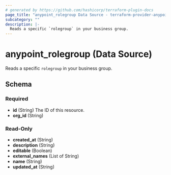 ```yaml
---
# generated by https://github.com/hashicorp/terraform-plugin-docs
page_title: "anypoint_rolegroup Data Source - terraform-provider-anypoint"
subcategory: ""
description: |-
  Reads a specific `rolegroup` in your business group.
---
```


# anypoint_rolegroup (Data Source)

Reads a specific `rolegroup` in your business group.



<!-- schema generated by tfplugindocs -->
## Schema

### Required

- **id** (String) The ID of this resource.
- **org_id** (String)

### Read-Only

- **created_at** (String)
- **description** (String)
- **editable** (Boolean)
- **external_names** (List of String)
- **name** (String)
- **updated_at** (String)


